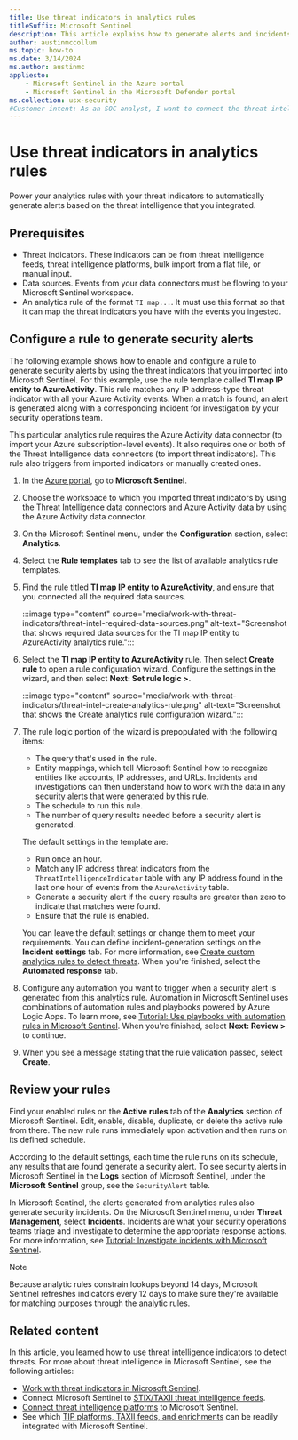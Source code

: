 ```yaml
---
title: Use threat indicators in analytics rules
titleSuffix: Microsoft Sentinel
description: This article explains how to generate alerts and incidents with threat intelligence indicators in Microsoft Sentinel.
author: austinmccollum
ms.topic: how-to
ms.date: 3/14/2024
ms.author: austinmc
appliesto:
    - Microsoft Sentinel in the Azure portal
    - Microsoft Sentinel in the Microsoft Defender portal
ms.collection: usx-security
#Customer intent: As an SOC analyst, I want to connect the threat intelligence available to analytics rules so that I can generate alerts and incidents.
---
```


# Use threat indicators in analytics rules

Power your analytics rules with your threat indicators to automatically generate alerts based on the threat intelligence that you integrated.

## Prerequisites

- Threat indicators. These indicators can be from threat intelligence feeds, threat intelligence platforms, bulk import from a flat file, or manual input.
- Data sources. Events from your data connectors must be flowing to your Microsoft Sentinel workspace.
- An analytics rule of the format `TI map...`. It must use this format so that it can map the threat indicators you have with the events you ingested.

## Configure a rule to generate security alerts

The following example shows how to enable and configure a rule to generate security alerts by using the threat indicators that you imported into Microsoft Sentinel. For this example, use the rule template called **TI map IP entity to AzureActivity**. This rule matches any IP address-type threat indicator with all your Azure Activity events. When a match is found, an alert is generated along with a corresponding incident for investigation by your security operations team.

This particular analytics rule requires the Azure Activity data connector (to import your Azure subscription-level events). It also requires one or both of the Threat Intelligence data connectors (to import threat indicators). This rule also triggers from imported indicators or manually created ones.

1. In the [Azure portal](https://portal.azure.com/), go to **Microsoft Sentinel**.

1. Choose the workspace to which you imported threat indicators by using the Threat Intelligence data connectors and Azure Activity data by using the Azure Activity data connector.

1. On the Microsoft Sentinel menu, under the **Configuration** section, select **Analytics**.

1. Select the **Rule templates** tab to see the list of available analytics rule templates.

1. Find the rule titled **TI map IP entity to AzureActivity**, and ensure that you connected all the required data sources.

    :::image type="content" source="media/work-with-threat-indicators/threat-intel-required-data-sources.png" alt-text="Screenshot that shows required data sources for the TI map IP entity to AzureActivity analytics rule.":::

1. Select the **TI map IP entity to AzureActivity** rule. Then select **Create rule** to open a rule configuration wizard. Configure the settings in the wizard, and then select **Next: Set rule logic >**.

    :::image type="content" source="media/work-with-threat-indicators/threat-intel-create-analytics-rule.png" alt-text="Screenshot that shows the Create analytics rule configuration wizard.":::

1. The rule logic portion of the wizard is prepopulated with the following items:

   - The query that's used in the rule.
   - Entity mappings, which tell Microsoft Sentinel how to recognize entities like accounts, IP addresses, and URLs. Incidents and investigations can then understand how to work with the data in any security alerts that were generated by this rule.
   - The schedule to run this rule.
   - The number of query results needed before a security alert is generated.

    The default settings in the template are:

   - Run once an hour.
   - Match any IP address threat indicators from the `ThreatIntelligenceIndicator` table with any IP address found in the last one hour of events from the `AzureActivity` table.
   - Generate a security alert if the query results are greater than zero to indicate that matches were found.
   - Ensure that the rule is enabled.

    You can leave the default settings or change them to meet your requirements. You can define incident-generation settings on the **Incident settings** tab. For more information, see [Create custom analytics rules to detect threats](detect-threats-custom.md). When you're finished, select the **Automated response** tab.

1. Configure any automation you want to trigger when a security alert is generated from this analytics rule. Automation in Microsoft Sentinel uses combinations of automation rules and playbooks powered by Azure Logic Apps. To learn more, see [Tutorial: Use playbooks with automation rules in Microsoft Sentinel](./tutorial-respond-threats-playbook.md). When you're finished, select **Next: Review >** to continue.

1. When you see a message stating that the rule validation passed, select **Create**.

## Review your rules

Find your enabled rules on the **Active rules** tab of the **Analytics** section of Microsoft Sentinel. Edit, enable, disable, duplicate, or delete the active rule from there. The new rule runs immediately upon activation and then runs on its defined schedule.

According to the default settings, each time the rule runs on its schedule, any results that are found generate a security alert. To see security alerts in Microsoft Sentinel in the **Logs** section of Microsoft Sentinel, under the **Microsoft Sentinel** group, see the `SecurityAlert` table.

In Microsoft Sentinel, the alerts generated from analytics rules also generate security incidents. On the Microsoft Sentinel menu, under **Threat Management**, select **Incidents**. Incidents are what your security operations teams triage and investigate to determine the appropriate response actions. For more information, see [Tutorial: Investigate incidents with Microsoft Sentinel](./investigate-cases.md).

> [!NOTE]
> Because analytic rules constrain lookups beyond 14 days, Microsoft Sentinel refreshes indicators every 12 days to make sure they're available for matching purposes through the analytic rules.

## Related content

In this article, you learned how to use threat intelligence indicators to detect threats. For more about threat intelligence in Microsoft Sentinel, see the following articles:

- [Work with threat indicators in Microsoft Sentinel](work-with-threat-indicators.md).
- Connect Microsoft Sentinel to [STIX/TAXII threat intelligence feeds](./connect-threat-intelligence-taxii.md).
- [Connect threat intelligence platforms](./connect-threat-intelligence-tip.md) to Microsoft Sentinel.
- See which [TIP platforms, TAXII feeds, and enrichments](threat-intelligence-integration.md) can be readily integrated with Microsoft Sentinel.
